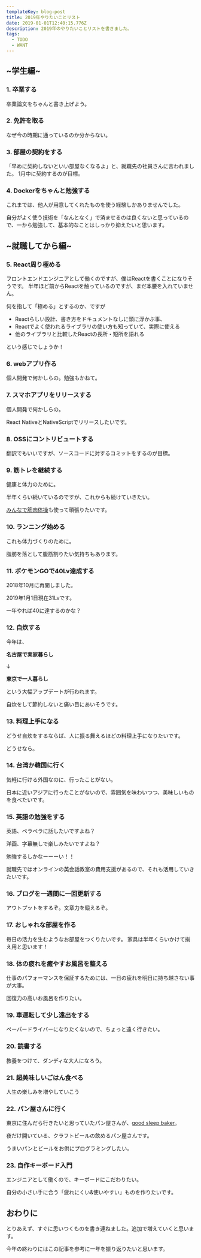 ```yaml
---
templateKey: blog-post
title: 2019年やりたいことリスト
date: 2019-01-01T12:40:15.776Z
description: 2019年のやりたいことリストを書きました。
tags:
  - TODO
  - WANT
---
```

## ~学生編~
### 1. 卒業する
卒業論文をちゃんと書き上げよう。

### 2. 免許を取る
なぜ今の時期に通っているのか分からない。

### 3. 部屋の契約をする
「早めに契約しないといい部屋なくなるよ」と、就職先の社員さんに言われました。
1月中に契約するのが目標。

### 4. Dockerをちゃんと勉強する
これまでは、他人が用意してくれたものを使う経験しかありませんでした。

自分がよく使う技術を「なんとなく」で済ませるのは良くないと思っているので、一から勉強して、基本的なことはしっかり抑えたいと思います。

## ~就職してから編~
### 5. React周り極める
フロントエンドエンジニアとして働くのですが、僕はReactを書くことになりそうです。
半年ほど前からReactを触っているのですが、まだ本腰を入れていません。

何を指して「極める」とするのか、ですが

- Reactらしい設計、書き方をドキュメントなしに頭に浮かぶ事、
- Reactでよく使われるライブラリの使い方も知っていて、実際に使える
- 他のライブラリと比較したReactの長所・短所を語れる

という感じでしょうか！

### 6. webアプリ作る
個人開発で何かしらの。勉強もかねて。

### 7. スマホアプリをリリースする
個人開発で何かしらの。

React NativeとNativeScriptでリリースしたいです。

### 8. OSSにコントリビュートする
翻訳でもいいですが、ソースコードに対するコミットをするのが目標。

### 9. 筋トレを継続する
健康と体力のために。

半年くらい続いているのですが、これからも続けていきたい。

[みんなで筋肉体操](http://www4.nhk.or.jp/P4975/)も使って頑張りたいです。

### 10. ランニング始める
これも体力づくりのために。

脂肪を落として腹筋割りたい気持ちもあります。

### 11. ポケモンGOで40Lv達成する
2018年10月に再開しました。

2019年1月1日現在31Lvです。

一年やれば40に達するのかな？

### 12. 自炊する
今年は、


**名古屋で実家暮らし**

   ↓

**東京で一人暮らし**

という大幅アップデートが行われます。

自炊をして節約しないと痛い目にあいそうです。

### 13. 料理上手になる
どうせ自炊をするならば、人に振る舞えるほどの料理上手になりたいです。

どうせなら。


### 14. 台湾か韓国に行く
気軽に行ける外国なのに、行ったことがない。

日本に近いアジアに行ったことがないので、雰囲気を味わいつつ、美味しいものを食べたいです。

### 15. 英語の勉強をする
英語、ペラペラに話したいですよね？

洋画、字幕無しで楽しみたいですよね？

勉強するしかなーーーい！！

就職先ではオンラインの英会話教室の費用支援があるので、それも活用していきたいです。

### 16. ブログを一週間に一回更新する
アウトプットをするぞ。文章力を鍛えるぞ。

### 17. おしゃれな部屋を作る
毎日の活力を生むようなお部屋をつくりたいです。
家具は半年くらいかけて揃え用と思います！

### 18. 体の疲れを癒やすお風呂を整える
仕事のパフォーマンスを保証するためには、一日の疲れを明日に持ち越さない事が大事。

回復力の高いお風呂を作りたい。

### 19. 車運転して少し遠出をする
ペーパードライバーになりたくないので、ちょっと遠く行きたい。

### 20. 読書する
教養をつけて、ダンディな大人になろう。

### 21. 超美味しいごはん食べる
人生の楽しみを増やしていこう

### 22. パン屋さんに行く
東京に住んだら行きたいと思っていたパン屋さんが、[good sleep baker](http://goodsleepbaker.com/)。

夜だけ開いている、クラフトビールの飲めるパン屋さんです。

うまいパンとビールをお供にプログラミングしたい。

### 23. 自作キーボード入門
エンジニアとして働くので、キーボードにこだわりたい。

自分の小さい手に合う「疲れにくい&使いやすい」ものを作りたいです。

## おわりに
とりあえず、すぐに思いつくものを書き連ねました。追加で増えていくと思います。

今年の終わりにはこの記事を参考に一年を振り返りたいと思います。
